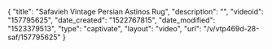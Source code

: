 {
    "title": "Safavieh Vintage Persian Astinos Rug",
    "description": "",
    "videoid": "157795625",
    "date_created": "1522767815",
    "date_modified": "1523379513",
    "type": "captivate",
    "layout": "video",
    "url": "\/v\/vtp469d-28-saf\/157795625"
}